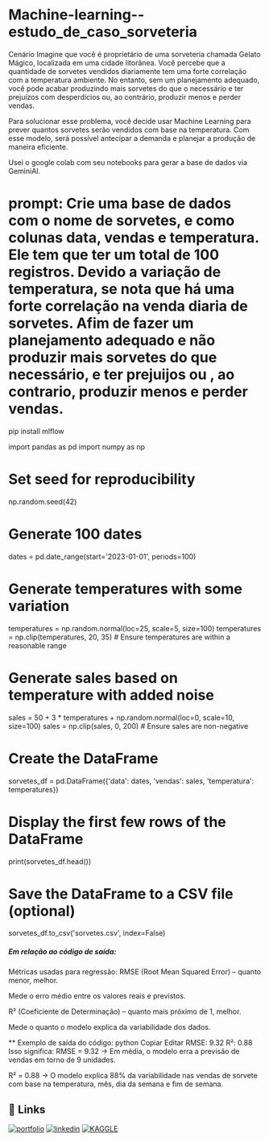 # Machine-learning--estudo_de_caso_sorveteria

Cenário
Imagine que você é proprietário de uma sorveteria chamada Gelato Mágico, localizada em uma cidade litorânea. Você percebe que a quantidade de sorvetes vendidos diariamente tem uma forte correlação com a temperatura ambiente. No entanto, sem um planejamento adequado, você pode acabar produzindo mais sorvetes do que o necessário e ter prejuízos com desperdícios ou, ao contrário, produzir menos e perder vendas.

Para solucionar esse problema, você decide usar Machine Learning para prever quantos sorvetes serão vendidos com base na temperatura. Com esse modelo, será possível antecipar a demanda e planejar a produção de maneira eficiente.

Usei o google colab com seu notebooks para gerar a base de dados via GeminiAI.
# prompt: Crie uma base de dados com o nome de  sorvetes, e como colunas data, vendas e temperatura.  Ele  tem que ter um  total de 100 registros. Devido a variação de temperatura, se nota que há uma forte correlação na venda diaria de sorvetes.  Afim de fazer um planejamento adequado e não produzir mais sorvetes do que necessário, e ter prejuijos ou , ao contrario, produzir menos e perder vendas.

pip install mlflow


import pandas as pd
import numpy as np

# Set seed for reproducibility
np.random.seed(42)

# Generate 100 dates
dates = pd.date_range(start='2023-01-01', periods=100)

# Generate temperatures with some variation
temperatures = np.random.normal(loc=25, scale=5, size=100)
temperatures = np.clip(temperatures, 20, 35)  # Ensure temperatures are within a reasonable range

# Generate sales based on temperature with added noise
sales = 50 + 3 * temperatures + np.random.normal(loc=0, scale=10, size=100)
sales = np.clip(sales, 0, 200)  # Ensure sales are non-negative


# Create the DataFrame
sorvetes_df = pd.DataFrame({'data': dates, 'vendas': sales, 'temperatura': temperatures})

# Display the first few rows of the DataFrame
print(sorvetes_df.head())


# Save the DataFrame to a CSV file (optional)
sorvetes_df.to_csv('sorvetes.csv', index=False)


##### Em relação ao código de saída:

 Métricas usadas para regressão:
RMSE (Root Mean Squared Error) – quanto menor, melhor.

Mede o erro médio entre os valores reais e previstos.

R² (Coeficiente de Determinação) – quanto mais próximo de 1, melhor.

Mede o quanto o modelo explica da variabilidade dos dados.

** Exemplo de saída do código:
python
Copiar
Editar
RMSE: 9.32
R²: 0.88
Isso significa:
RMSE = 9.32 → Em média, o modelo erra a previsão de vendas em torno de 9 unidades.

R² = 0.88 → O modelo explica 88% da variabilidade nas vendas de sorvete com base na temperatura, mês, dia da semana e fim de semana.

#####





## 🔗 Links
[![portfolio](https://img.shields.io/badge/my_portfolio-000?style=for-the-badge&logo=ko-fi&logoColor=white)](https://medium.com/@gilnei809/gilnei-azambuja-borges-analista-de-dados-e-administrador-de-banco-de-dados-8774175b0e46)
[![linkedin](https://img.shields.io/badge/linkedin-0A66C2?style=for-the-badge&logo=linkedin&logoColor=white)](http://www.linkedin.com/in/gilnei-azambuja-borges-1a83432b)
[![KAGGLE](https://img.shields.io/badge/Kaggle-1DA1F2?style=for-the-badge&logo=twitter&logoColor=white)](https://www.kaggle.com/gilneiborges)
